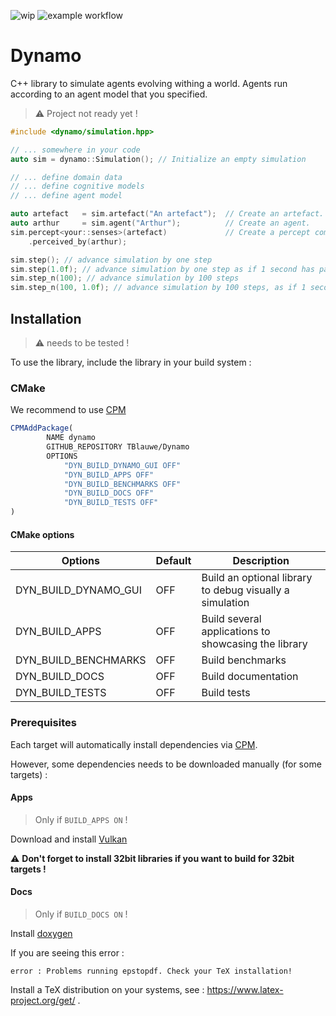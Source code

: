 ![wip](https://img.shields.io/badge/-WIP-red)
![example workflow](https://github.com/TBlauwe/Dynamo/actions/workflows/Build.yml/badge.svg)

# Dynamo

C++ library to simulate agents evolving withing a world. Agents run according to an agent model that you specified.

> :warning: Project not ready yet !

```cpp
#include <dynamo/simulation.hpp>

// ... somewhere in your code
auto sim = dynamo::Simulation(); // Initialize an empty simulation

// ... define domain data
// ... define cognitive models
// ... define agent model

auto artefact   = sim.artefact("An artefact");  // Create an artefact.
auto arthur     = sim.agent("Arthur");          // Create an agent.
sim.percept<your::senses>(artefact)             // Create a percept coming from artefact, perceived by arthur.
    .perceived_by(arthur); 

sim.step(); // advance simulation by one step
sim.step(1.0f); // advance simulation by one step as if 1 second has passed
sim.step_n(100); // advance simulation by 100 steps
sim.step_n(100, 1.0f); // advance simulation by 100 steps, as if 1 seconds passed between each steps
```

## Installation

> :warning: needs to be tested !
 
To use the library, include the library in your build system :

### CMake

We recommend to use [CPM](https://github.com/cpm-cmake/CPM.cmake)
```cmake
CPMAddPackage(
        NAME dynamo 
        GITHUB_REPOSITORY TBlauwe/Dynamo
        OPTIONS
            "DYN_BUILD_DYNAMO_GUI OFF"
            "DYN_BUILD_APPS OFF"
            "DYN_BUILD_BENCHMARKS OFF"
            "DYN_BUILD_DOCS OFF"
            "DYN_BUILD_TESTS OFF"
)
```

#### CMake options

| Options          | Default | Description                                              |
| ---------------- | ------- | -------------------------------------------------------- |
| DYN_BUILD_DYNAMO_GUI | OFF      | Build an optional library to debug visually a simulation |
| DYN_BUILD_APPS      | OFF      | Build several applications to showcasing the library     |
| DYN_BUILD_BENCHMARKS | OFF      | Build benchmarks                                         |
| DYN_BUILD_DOCS       | OFF      | Build documentation                                      |
| DYN_BUILD_TESTS      | OFF      | Build tests                                              |

### Prerequisites

Each target will automatically install dependencies via [CPM](https://github.com/cpm-cmake/).

However, some dependencies needs to be downloaded manually (for some targets) :

#### Apps

> Only if `BUILD_APPS ON` !

Download and install [Vulkan](https://vulkan.lunarg.com/sdk/home)

:warning: __Don't forget to install 32bit libraries if you want to build for 32bit targets !__

#### Docs

> Only if `BUILD_DOCS ON` !

Install [doxygen](https://www.doxygen.nl/download.html)

If you are seeing this error :

```
error : Problems running epstopdf. Check your TeX installation!
```

Install a TeX distribution on your systems, see : https://www.latex-project.org/get/ .

